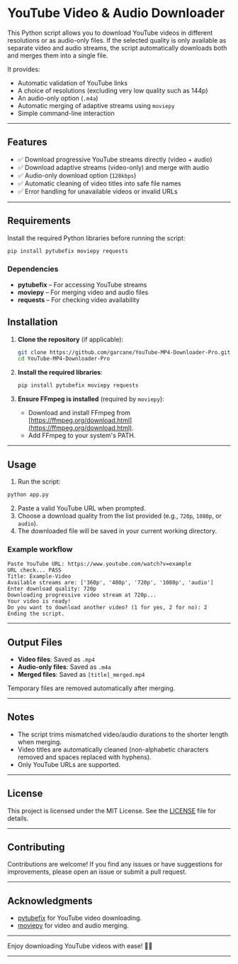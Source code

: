 # YouTube Video & Audio Downloader

This Python script allows you to download YouTube videos in different resolutions or as audio-only files. If the selected quality is only available as separate video and audio streams, the script automatically downloads both and merges them into a single file.

It provides:

* Automatic validation of YouTube links
* A choice of resolutions (excluding very low quality such as 144p)
* An audio-only option (`.m4a`)
* Automatic merging of adaptive streams using `moviepy`
* Simple command-line interaction

---

## Features

* ✅ Download progressive YouTube streams directly (video + audio)
* ✅ Download adaptive streams (video-only) and merge with audio
* ✅ Audio-only download option (`128kbps`)
* ✅ Automatic cleaning of video titles into safe file names
* ✅ Error handling for unavailable videos or invalid URLs

---

## Requirements

Install the required Python libraries before running the script:

```bash
pip install pytubefix moviepy requests
```

### Dependencies


* **pytubefix** – For accessing YouTube streams
* **moviepy** – For merging video and audio files
* **requests** – For checking video availability

## Installation

1. **Clone the repository** (if applicable):
   ```bash
   git clone https://github.com/garcane/YouTube-MP4-Downloader-Pro.git
   cd YouTube-MP4-Downloader-Pro
   ```

2. **Install the required libraries**:
   ```bash
   pip install pytubefix moviepy requests
   ```

3. **Ensure FFmpeg is installed** (required by `moviepy`):
   - Download and install FFmpeg from [https://ffmpeg.org/download.html](https://ffmpeg.org/download.html).
   - Add FFmpeg to your system's PATH.

---

## Usage

1. Run the script:

```bash
python app.py
```

2. Paste a valid YouTube URL when prompted.
3. Choose a download quality from the list provided (e.g., `720p`, `1080p`, or `audio`).
4. The downloaded file will be saved in your current working directory.

### Example workflow

```
Paste YouTube URL: https://www.youtube.com/watch?v=example
URL check... PASS
Title: Example-Video
Available streams are: ['360p', '480p', '720p', '1080p', 'audio']
Enter download quality: 720p
Downloading progressive video stream at 720p...
Your video is ready!
Do you want to download another video? (1 for yes, 2 for no): 2
Ending the script.
```

---

## Output Files

* **Video files**: Saved as `.mp4`
* **Audio-only files**: Saved as `.m4a`
* **Merged files**: Saved as `[title]_merged.mp4`

Temporary files are removed automatically after merging.

---

## Notes

* The script trims mismatched video/audio durations to the shorter length when merging.
* Video titles are automatically cleaned (non-alphabetic characters removed and spaces replaced with hyphens).
* Only YouTube URLs are supported.

---

## License

This project is licensed under the MIT License. See the [LICENSE](LICENSE) file for details.

---

## Contributing

Contributions are welcome! If you find any issues or have suggestions for improvements, please open an issue or submit a pull request.

---

## Acknowledgments

- [pytubefix](https://github.com/pytubefix/pytubefix) for YouTube video downloading.
- [moviepy](https://zulko.github.io/moviepy/) for video and audio merging.

---

Enjoy downloading YouTube videos with ease! 🎥🎶

---
